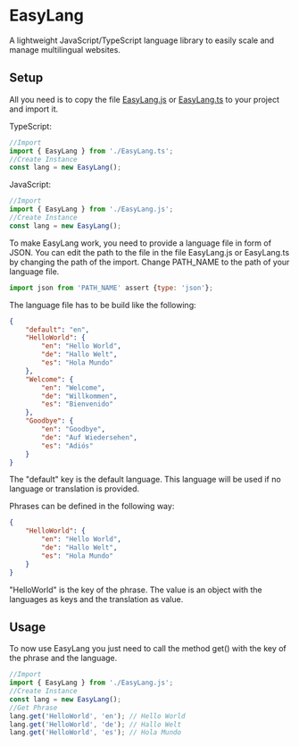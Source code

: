 # EasyLang
A lightweight JavaScript/TypeScript language library to easily scale and manage multilingual websites.

## Setup
All you need is to copy the file <a href="https://github.com/LuckyForce/EasyLang/blob/main/js/EasyLang.js">EasyLang.js</a> or <a href="https://github.com/LuckyForce/EasyLang/blob/main/ts/EasyLang.ts">EasyLang.ts</a> to your project and import it.

TypeScript:
```ts
//Import
import { EasyLang } from './EasyLang.ts';
//Create Instance
const lang = new EasyLang();
```
JavaScript:
```js
//Import
import { EasyLang } from './EasyLang.js';
//Create Instance
const lang = new EasyLang();
```

To make EasyLang work, you need to provide a language file in form of JSON. You can edit the path to the file in the file EasyLang.js or EasyLang.ts by changing the path of the import. Change PATH_NAME to the path of your language file.

```js
import json from 'PATH_NAME' assert {type: 'json'};
```

The language file has to be build like the following:
```json
{
    "default": "en",
    "HelloWorld": {
        "en": "Hello World",
        "de": "Hallo Welt",
        "es": "Hola Mundo"
    },
    "Welcome": {
        "en": "Welcome",
        "de": "Willkommen",
        "es": "Bienvenido"
    },
    "Goodbye": {
        "en": "Goodbye",
        "de": "Auf Wiedersehen",
        "es": "Adiós"
    }
}
```
The "default" key is the default language. This language will be used if no language or translation is provided.

Phrases can be defined in the following way:
```json
{
    "HelloWorld": {
        "en": "Hello World",
        "de": "Hallo Welt",
        "es": "Hola Mundo"
    }
}
```
"HelloWorld" is the key of the phrase. The value is an object with the languages as keys and the translation as value.

## Usage
To now use EasyLang you just need to call the method get() with the key of the phrase and the language.

```js
//Import
import { EasyLang } from './EasyLang.js';
//Create Instance
const lang = new EasyLang();
//Get Phrase
lang.get('HelloWorld', 'en'); // Hello World
lang.get('HelloWorld', 'de'); // Hallo Welt
lang.get('HelloWorld', 'es'); // Hola Mundo
```